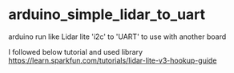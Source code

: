 # arduino_simple_lidar_to_uart
arduino run like Lidar lite 'i2c' to 'UART' to use with another board

I followed below tutorial and used library
https://learn.sparkfun.com/tutorials/lidar-lite-v3-hookup-guide
